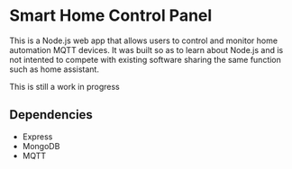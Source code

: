 # Smart Home Control Panel

This is a Node.js web app that allows users to control and monitor home automation MQTT devices.
It was built so as to learn about Node.js and is not intented to compete with existing software sharing the same function such as home assistant.

This is still a work in progress


## Dependencies

* Express
* MongoDB
* MQTT

